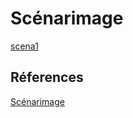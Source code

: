 # Scénarimage

<!-- Ici mettre tous les documents et références associés au scénarimage  -->
[scena1](../../Assets/Images/Scenarimages/scena-1.jpg)

## Réferences 

[Scénarimage](https://tim-montmorency.com/582523-gestion/#/contenus/3_planification/40_scenarimage/)

